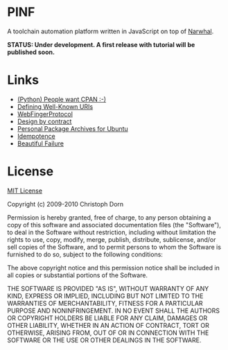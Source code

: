 
PINF
====

A toolchain automation platform written in JavaScript on top of [Narwhal](http://narwhaljs.org/).

**STATUS: Under development. A first release with tutorial will be published soon.**

 

Links
=====

 * [(Python) People want CPAN :-)](http://groups.google.com/group/commonjs/browse_thread/thread/5aa78c78d6fcdd0c?hl=en)
 * [Defining Well-Known URIs](http://tools.ietf.org/html/draft-nottingham-site-meta-05)
 * [WebFingerProtocol](http://code.google.com/p/webfinger/wiki/WebFingerProtocol)
 * [Design by contract](http://en.wikipedia.org/wiki/Design_by_contract)
 * [Personal Package Archives for Ubuntu](https://launchpad.net/ubuntu/+ppas)
 * [Idempotence](http://www.aspninja.com/2010/01/21/how-to-debug-asp-net-using-firefox/)
 * [Beautiful Failure](http://github.com/raganwald/homoiconic/blob/master/2010/01/beautiful_failure.markdown#readme)

License
=======

[MIT License](http://www.opensource.org/licenses/mit-license.php)

Copyright (c) 2009-2010 Christoph Dorn

Permission is hereby granted, free of charge, to any person obtaining a copy
of this software and associated documentation files (the "Software"), to deal
in the Software without restriction, including without limitation the rights
to use, copy, modify, merge, publish, distribute, sublicense, and/or sell
copies of the Software, and to permit persons to whom the Software is
furnished to do so, subject to the following conditions:

The above copyright notice and this permission notice shall be included in
all copies or substantial portions of the Software.

THE SOFTWARE IS PROVIDED "AS IS", WITHOUT WARRANTY OF ANY KIND, EXPRESS OR
IMPLIED, INCLUDING BUT NOT LIMITED TO THE WARRANTIES OF MERCHANTABILITY,
FITNESS FOR A PARTICULAR PURPOSE AND NONINFRINGEMENT. IN NO EVENT SHALL THE
AUTHORS OR COPYRIGHT HOLDERS BE LIABLE FOR ANY CLAIM, DAMAGES OR OTHER
LIABILITY, WHETHER IN AN ACTION OF CONTRACT, TORT OR OTHERWISE, ARISING FROM,
OUT OF OR IN CONNECTION WITH THE SOFTWARE OR THE USE OR OTHER DEALINGS IN
THE SOFTWARE.
